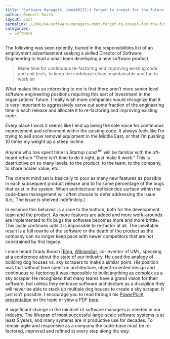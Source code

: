 ```yaml
---
title: 'Software Managers, don&#8217;t forget to invest for the future!'
author: Bennett Smith
layout: post
permalink: /2008/04/software-managers-dont-forget-to-invest-for-the-future/
categories:
  - Software
---
```

The following was seen recently, buried in the responsibilities list of an employment advertisement seeking a skilled Director of Software Engineering to lead a small team developing a new software product.

> Make time for continuous re-factoring and improving existing code and unit tests, to keep the codebase clean, maintainable and fun to work on 

What makes this so interesting to me is that there aren’t more senior level software engineering positions requiring this sort of investment in the organizations’ future. I really wish more companies would recognize that it is very important to aggressively carve out some fraction of the engineering time in each release and allocate it to re-factoring and improving existing code. 

Every place I work it seems like I end up being the sole voice for continuous improvement and refinement within the existing code. It always feels like I’m trying to sell snow removal equipment in the Middle East, or that I’m pushing 10 times my weight up a steep incline. 

Anyone who has spent time in *Startup Land* <sup>tm</sup> will be familiar with the oft-heard refrain “There isn’t time to do it right, just make it work.” This is destructive on so many levels; to the product, to the team, to the company, to share holder value, etc. 

The current mind set is basically to pour as many new features as possible in each subsequent product release and to fix some percentage of the bugs that exist in the system. When architectural deficiencies surface within the code-base management will often choose to defer addressing the issue (i.e., The issue is shelved indefinitely.) 

In essence this behavior is a race to the bottom, both for the development team and the product. As more features are added and more work-arounds are implemented to fix bugs the software becomes more and more brittle. This cycle continues until it is impossible to re-factor at all. The inevitable result is a full rewrite of the software or the death of the product as the company can no longer keep pace with newer competitors that are not constrained by this legacy. 

I once heard Grady Booch [[Blog][1], [Wikipedia][2]], co-inventor of UML, speaking at a conference about the state of our industry. He used the analogy of building dog houses vs. sky scrapers to make a similar point. His position was that without time spent on architecture, object-oriented design and continuous re-factoring it was impossible to build anything as complex as a sky scraper. He recognized that many teams have a grand vision for their software, but unless they embrace software architecture as a discipline they will never be able to stack up multiple dog houses to create a sky scraper. It just isn’t possible. I encourage you to read through his [PowerPoint presentation][3] on the topic or view a PDF [here][4]. 

A significant change in the mindset of software managers is needed in our industry. The lifespan of most successful large-scale software systems is at least 5 years, and many systems are in productive use for decades. To remain agile and responsive as a company the code-base must be re-factored, improved and refined at every step along the way.


 [1]: http://www.booch.com/architecture/blog.jsp
 [2]: http://en.wikipedia.org/wiki/Grady_Booch
 [3]: http://www.booch.com/architecture/blog/artifacts/Software%20Architecture.ppt
 [4]: http://visitconsulting.net/UML.PDF
